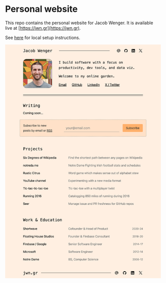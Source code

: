 # Personal website

This repo contains the personal website for Jacob Wenger. It is available live at
[https://jwn.gr](https://jwn.gr).

See [here](./.github/CONTRIBUTING.md) for local setup instructions.

![Screenshot of the website](./.github/images/screenshot.png)

